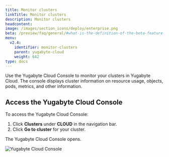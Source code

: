```yaml
---
title: Monitor clusters
linkTitle: Monitor clusters
description: Monitor clusters
headcontent:
image: /images/section_icons/deploy/enterprise.png
beta: /preview/faq/general/#what-is-the-definition-of-the-beta-feature-tag
menu:
  v2.4:
    identifier: monitor-clusters
    parent: yugabyte-cloud
    weight: 642
type: docs
---
```


Use the Yugabyte Cloud Console to monitor your clusters in Yugabyte Cloud. The console displays
cluster information on resource usage, objects, pods, metrics, and other information.

## Access the Yugabyte Cloud Console

To access the Yugabyte Cloud Console:

1. Click **Clusters** under **CLOUD** in the navigation bar.
2. Click **Go to cluster** for your cluster.

The Yugabyte Cloud Console opens.

![Yugabyte Cloud Console](/images/deploy/yugabyte-cloud/yugabyte-cloud-console.png)
